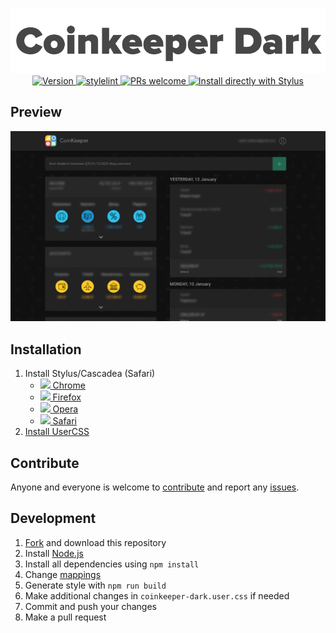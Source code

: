<p align="center">
  <img alt="logo" src="./meta/logo.png" width="580">
  <br>
  <a href="https://github.com/VChet/coinkeeper-dark/tags">
    <img src="https://img.shields.io/github/tag/VChet/coinkeeper-dark.svg?label=version" alt="Version">
  </a>
  <a href="https://github.com/VChet/coinkeeper-dark/actions/workflows/build.yml">
    <img src="https://github.com/VChet/coinkeeper-dark/actions/workflows/build.yml/badge.svg" alt="stylelint">
  </a>
  <a href="http://makeapullrequest.com">
    <img src="https://img.shields.io/badge/PRs-welcome-brightgreen.svg" alt="PRs welcome">
  </a>
  <a href="https://github.com/VChet/coinkeeper-dark/raw/master/src/coinkeeper-dark.user.css">
    <img src="https://img.shields.io/badge/Install%20with-Stylus-00adad.svg" alt="Install directly with Stylus">
  </a>
</p>

## Preview

![Preview](./meta/preview.png)

## Installation

1. Install Stylus/Cascadea (Safari)
   - [<img src="https://raw.githubusercontent.com/alrra/browser-logos/master/src/chrome/chrome_16x16.png" /> Chrome](https://chrome.google.com/webstore/detail/stylus/clngdbkpkpeebahjckkjfobafhncgmne)
   - [<img src="https://raw.githubusercontent.com/alrra/browser-logos/master/src/firefox/firefox_16x16.png" /> Firefox](https://addons.mozilla.org/en-US/firefox/addon/styl-us/)
   - [<img src="https://raw.githubusercontent.com/alrra/browser-logos/master/src/opera/opera_16x16.png" /> Opera](https://addons.opera.com/en-gb/extensions/details/stylus/)
   - [<img src="https://raw.githubusercontent.com/alrra/browser-logos/master/src/safari/safari_16x16.png" /> Safari](https://cascadea.app/)
1. [Install UserCSS](https://github.com/VChet/coinkeeper-dark/raw/master/src/coinkeeper-dark.user.css)

## Contribute

Anyone and everyone is welcome to [contribute](https://github.com/VChet/coinkeeper-dark/pulls) and report any [issues](https://github.com/VChet/coinkeeper-dark/issues).

## Development

1. [Fork](https://github.com/VChet/coinkeeper-dark/fork) and download this repository
1. Install [Node.js](https://nodejs.org/)
1. Install all dependencies using `npm install`
1. Change [mappings](./src/mappings.js)
1. Generate style with `npm run build`
1. Make additional changes in `coinkeeper-dark.user.css` if needed
1. Commit and push your changes
1. Make a pull request
